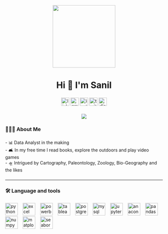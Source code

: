 <div align="center">
  <img height="200" src="https://i.ibb.co/NV112FQ/vaultboy-pipboy-clipart-removebg-preview.png"  />
</div>

###

<h1 align="center">Hi 👋 I'm Sanil</h1>

###

<div align="center">
  <a href="https://www.linkedin.com/in/sanil-jadhav/" target="_blank"><img src="https://img.shields.io/static/v1?message=LinkedIn&logo=linkedin&label=&color=0077B5&logoColor=white&labelColor=&style=for-the-badge" height="26" alt="linkedin logo" /></a>
  <a href="mailto:sanilj777@gmail.com" target="_blank"><img src="https://img.shields.io/static/v1?message=Gmail&logo=gmail&label=&color=D14836&logoColor=white&labelColor=&style=for-the-badge" height="26" alt="gmail logo" /></a>
  <a href="https://www.instagram.com/sanil_jadhav/" target="_blank"><img src="https://img.shields.io/static/v1?message=Instagram&logo=instagram&label=&color=E4405F&logoColor=white&labelColor=&style=for-the-badge" height="26" alt="instagram logo" /></a>
  <a href="https://x.com/sanilj777" target="_blank"><img src="https://img.shields.io/static/v1?message=Twitter&logo=twitter&label=&color=1DA1F2&logoColor=white&labelColor=&style=for-the-badge" height="26" alt="twitter logo" /></a>
  <a href="https://discordapp.com/users/cosmo_sentinel#7794" target="_blank"><img src="https://img.shields.io/static/v1?message=Discord&logo=discord&label=&color=7289DA&logoColor=white&labelColor=&style=for-the-badge" height="26" alt="discord logo" /></a>
</div>

###

<div align="center">
  <img src="https://visitor-badge.laobi.icu/badge?page_id=Sanil711.Sanil711&" />
</div>

###

<h3 align="left">🧑🏻‍🔬  About Me</h3>

###

<p align="left">- 📊 Data Analyst in the making<br>- 🛋️ In my free time I read books, explore the outdoors and play video games<br>- 🛸  Intrigued by Cartography, Paleontology, Zoology, Bio-Geography and the likes</p>

###
---
<h3 align="left">🛠 Language and tools</h3>

###

<div align="left">
  <!-- Python: -->
  <a href="https://www.python.org/doc/" target="_blank"><img src="https://cdn.jsdelivr.net/gh/devicons/devicon/icons/python/python-original.svg" height="40" alt="python logo" /><img width="12" /></a>
  <!-- Excel -->
  <a href="https://support.microsoft.com/en-us/excel"><img src="https://cdn.worldvectorlogo.com/logos/excel-4.svg" height="40" alt="excel logo" /><img width="12"/></a>
  <!-- PowerBI, Tableau -->
  <a href="https://learn.microsoft.com/en-us/power-bi/" target="_blank"><img src="https://upload.wikimedia.org/wikipedia/commons/c/cf/New_Power_BI_Logo.svg" height="40" alt="powerbi logo" /><img width="12"/></a>
  <a href="https://www.tableau.com/" target="_blank"><img src="https://cdn.worldvectorlogo.com/logos/tableau-software.svg" height="40" alt="tableau logo" /><img width="12"/></a>
  <!-- SQL: Postgres, MySQL -->
  <a href="https://www.postgresql.org/" target="_blank"><img src="https://cdn.jsdelivr.net/gh/devicons/devicon/icons/postgresql/postgresql-original.svg" height="40" alt="postgresql logo" /><img width="12"/></a>
  <a href="https://dev.mysql.com/doc/" target="_blank"><img src="https://cdn.jsdelivr.net/gh/devicons/devicon/icons/mysql/mysql-original.svg" height="40" alt="mysql logo" /><img width="12"/></a>
  <!-- Python Frameworks: Jupyter, Anaconda, Pandas, Numpy, Matplotlib, Seaborn -->
  <a href="https://docs.jupyter.org/en/latest/index.html" target="_blank"><img src="https://upload.wikimedia.org/wikipedia/commons/3/38/Jupyter_logo.svg" height="40" alt="jupyter logo" /><img width="12"/></a>
  <a href="https://www.anaconda.com/docs/tools/anaconda-org/user-guide/main" target="_blank"><img src="https://cdn.simpleicons.org/anaconda/44A833" height="40" alt="anaconda logo" /><img width="12" /></a>
  <a href="https://pandas.pydata.org/docs/user_guide/index.html" target="_blank"><img src="https://cdn.jsdelivr.net/gh/devicons/devicon/icons/pandas/pandas-original.svg" height="40" alt="pandas logo" /><img width="12"/></a>
  <a href="https://numpy.org/doc/stable/user/index.html#user" target="_blank"><img src="https://cdn.jsdelivr.net/gh/devicons/devicon/icons/numpy/numpy-original.svg" height="40" alt="numpy logo" /><img width="12"/></a>
  <a href="https://matplotlib.org/" target="_blank"><img src="https://cdn.worldvectorlogo.com/logos/matplotlib-1.svg" height="40" alt="matplotlib logo" /><img width="12"/></a>
  <a href="https://seaborn.pydata.org/index.html" target="_blank"><img src="https://seaborn.pydata.org/_images/logo-mark-lightbg.svg" height="40" alt="seaborn logo" /></a>
  <!-- ArcGIS, ESRI, etc. -->
</div>

###
